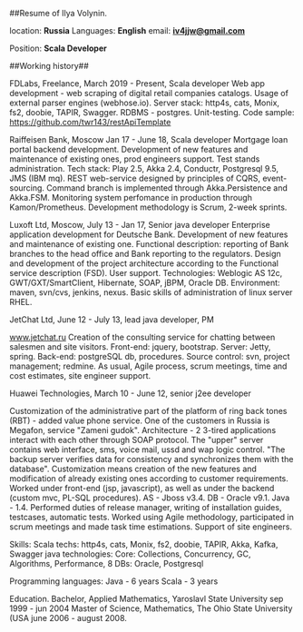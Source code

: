##Resume of Ilya Volynin.

location: **Russia**
Languages: **English**
email: **iv4jjw@gmail.com**

Position: **Scala Developer** 

##Working history##


FDLabs, Freelance, March 2019 - Present, Scala developer
Web app development - web scraping of digital retail companies catalogs.
Usage of external parser engines (webhose.io). Server stack: http4s, cats, Monix, fs2, doobie, TAPIR, Swagger. RDBMS - postgres. Unit-testing. Code sample: https://github.com/twr143/restApiTemplate


Raiffeisen Bank, Moscow Jan 17 - June 18, Scala developer
Mortgage loan portal backend development. Development of new features and maintenance of existing ones, prod engineers support. Test stands administration. Tech stack: Play 2.5, Akka 2.4, Conductr, Postgresql 9.5, JMS (IBM mq). REST web-service designed by principles of CQRS, event-sourcing. Command branch is implemented through Akka.Persistence and Akka.FSM.  Monitoring system perfomance in production through Kamon/Prometheus. Development methodology is Scrum, 2-week sprints.

Luxoft Ltd, Moscow, July 13 - Jan 17, Senior java developer
Enterprise application development for Deutsche Bank. Development of new features and maintenance of existing one.  Functional description: reporting of Bank branches to the head office and Bank reporting 
to the regulators. Design and development of the project architecture according to the Functional service description (FSD). User support. Technologies: Weblogic AS 12c, GWT/GXT/SmartClient, Hibernate, SOAP, jBPM, Oracle DB. Environment: maven, svn/cvs, jenkins, nexus. Basic skills of administration of linux server RHEL. 


JetChat Ltd, June 12 - July 13, lead java developer, PM

www.jetchat.ru Creation of the consulting service for chatting between salesmen and site visitors. Front-end: jquery, bootstrap. Server: Jetty, spring. Back-end: postgreSQL db, procedures. Source control: svn, project management; redmine. As usual, Agile process, scrum meetings, time and cost estimates, site engineer support.


Huawei Technologies, March 10 - June 12, senior j2ee developer

Customization of the administrative part of the platform of ring back tones (RBT) - added value phone service. One of the customers in Russia is Megafon, service "Zameni gudok". Architecture - 2 3-tired applications interact with each other through SOAP protocol. The "upper" server contains web interface, sms, voice mail, ussd and wap logic control. "The backup server verifies data for consistency and synchronizes them with the database". Customization means creation of the new features and modification of already existing ones according to customer requirements. Worked under front-end (jsp, javascript), as well as under the backend (custom mvc, PL-SQL procedures). AS - Jboss v3.4. DB - Oracle v9.1. Java - 1.4. Performed duties of release manager, writing of installation guides, testcases, automatic tests. Worked using Agile methodology, participated in scrum meetings and made task time estimations. Support of site engineers.


Skills:
Scala techs:   http4s, cats, Monix, fs2, doobie, TAPIR, Akka, Kafka, Swagger 
java technologies:
Core:  Collections, Concurrency, GC, Algorithms, Performance, 8
DBs: Oracle, Postgresql

Programming languages:
Java - 6 years
Scala - 3 years

Education.
	Bachelor, Applied Mathematics, Yaroslavl State University sep 1999 - jun 2004 
	Master of Science, Mathematics, The Ohio State University (USA june 2006 - august 2008.
